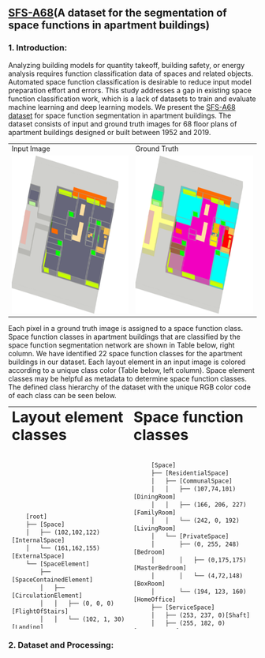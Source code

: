 

## [SFS-A68](https://github.com/A2Amir/SFS-A68/tree/main/data)(A dataset for the segmentation of space functions in apartment buildings)
 


### 1. Introduction:

Analyzing building models for quantity takeoff, building safety, or energy analysis requires function classification data of spaces and related objects. Automated space function classification is desirable to reduce input model preparation effort and errors. This study addresses a gap in existing space function classification work, which is a lack of datasets to train and evaluate machine learning and deep learning models. We present the [SFS-A68 dataset](https://github.com/A2Amir/SFS-A68/tree/main/data) for space function segmentation in apartment buildings. The dataset consists of input and ground truth images for 68 floor plans of apartment buildings designed or built between 1952 and 2019. 




<table align="center">
  <tr>
     <td>Input Image</td>
     <td>Ground Truth</td>
  </tr>
  <tr>
    <td><img src="./data/0011/input/0011_input.png" width=320 height=320></td>
    <td><img src="./data/0011/ground_truth/0011_ground_truth.png" width=320 height=320></td>
  </tr>
 </table>


Each pixel in a ground truth image is assigned to a space function class. Space function classes in apartment buildings that are classified by the space function segmentation network are shown in Table below, right column.  We have identified 22 space function classes for the apartment buildings in our dataset. Each layout element in an input image is colored according to a unique class color (Table below, left column). Space element classes may be helpful as metadata to determine space function classes. The defined class hierarchy of the dataset with the unique RGB color code  of each class can be seen below.

<table border="0" align="center"  width=60 height=450>
 <tr>
    <td><b style="font-size:30px">Layout element classes</b></td>
    <td><b style="font-size:30px">Space function classes</b></td>
 </tr>
 <tr >
  <td>
   <pre ><code class="lang-txt"  >
    [root]
    ├── [Space]
    │   ├── (102,102,122)[InternalSpace]
    │   └── (161,162,155)[ExternalSpace]
    └── [SpaceElement]
        ├── [SpaceContainedElement]
        │   ├── [CirculationElement]
        │   │   ├── (0, 0, 0)[FlightOfStairs]
        │   │   └── (102, 1, 30)[Landing]
        │   ├── [FurnishingElement]
        │   │   ├── (253, 223, 162)[KitchenElement]
        │   │   └── (248, 193, 79)[SanitaryElemen]
        │   └── [EquipmentElement]
        │       └── [HomeAppliance]
        │           └── (159, 140, 81)[TextileCareAppliance]
        └── [SpaceEnclosingElement]
            ├── (109, 189, 110)[Opening]
            ├── (255, 107, 0)[Partition]
            ├── (200, 255, 0)[Window]
            └── [Door]
                ├── (0, 255, 0)[RegularDoor]
                ├── (72, 112, 39)[UnitDoor]
                └── (187, 244, 154)[ElevatorDoor]
      </code></pre>
    </td>
    <td>
     <pre><code class="lang-txt">
     [Space]
     ├── [ResidentialSpace]
     │   ├── [CommunalSpace]
     │   │   ├── (107,74,101)[DiningRoom]
     │   │   ├── (166, 206, 227)[FamilyRoom]
     │   │   └── (242, 0, 192)[LivingRoom]
     │   └── [PrivateSpace]
     │       ├── (0, 255, 248)[Bedroom]
     │       │   ├── (0,175,175)[MasterBedroom]
     │       │   └── (4,72,148)[BoxRoom]
     │       └── (194, 123, 160)[HomeOffice]
     ├── [ServiceSpace]
     │   ├── (253, 237, 0)[Shaft]
     │   ├── (255, 182, 0)[StorageRoom]
     │   │   └── (191, 144, 0)[WalkInCloset]
     │   └── [SanitarySpace]
     │       ├── (255, 0, 0)[Bathroom]
     │       ├── (69, 129, 142)[Toilet]
     │       ├── (131, 126, 197)[Kitchen]
     │       └── (0, 0, 255)[LaundryRoom]
     ├── [CirculationSpace]
     │   ├── [VerticalCirculationSpace]
     │   │   ├── (9, 244, 156)[Elevator]
     │   │   └── (168, 134, 113)[Stairway]
     │   └── [HorizontalCirculationSpace]
     │       ├── (151, 143, 141)[Entrance]
     │       └── (125, 62, 32)[Hallway]
     │           ├── (225, 138, 96)[MainHallway]
     │           └── (155, 94, 65)[InternalHallway]
     └── [ExternalSpace]
         ├── (255, 255, 22)[AccessBalcony]
         └── (121, 56, 145)[Loggia]
   </code></pre>
  </td>
 </tr>
</table>



### 2. Dataset and Processing:

